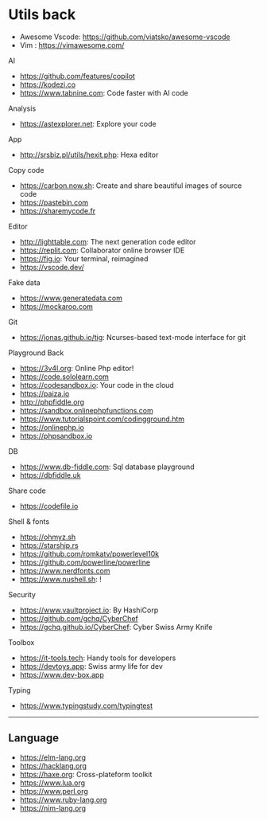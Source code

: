 # Utils back

* Awesome Vscode: https://github.com/viatsko/awesome-vscode
* Vim : https://vimawesome.com/

AI
* https://github.com/features/copilot
* https://kodezi.co
* https://www.tabnine.com: Code faster with AI code

Analysis
* https://astexplorer.net: Explore your code

App
* http://srsbiz.pl/utils/hexit.php: Hexa editor

Copy code
* https://carbon.now.sh: Create and share beautiful images of source code
* https://pastebin.com
* https://sharemycode.fr

Editor
* http://lighttable.com: The next generation code editor
* https://replit.com: Collaborator online browser IDE
* https://fig.io: Your terminal, reimagined
* https://vscode.dev/

Fake data
* https://www.generatedata.com
* https://mockaroo.com

Git
* https://jonas.github.io/tig: Ncurses-based text-mode interface for git

Playground Back
* https://3v4l.org: Online Php editor!
* https://code.sololearn.com
* https://codesandbox.io: Your code in the cloud
* https://paiza.io
* http://phpfiddle.org
* https://sandbox.onlinephpfunctions.com
* https://www.tutorialspoint.com/codingground.htm
* https://onlinephp.io
* https://phpsandbox.io

DB
- https://www.db-fiddle.com: Sql database playground
- https://dbfiddle.uk

Share code
- https://codefile.io

Shell & fonts
- https://ohmyz.sh
- https://starship.rs
- https://github.com/romkatv/powerlevel10k
- https://github.com/powerline/powerline
- https://www.nerdfonts.com
- https://www.nushell.sh: !

Security
* https://www.vaultproject.io: By HashiCorp
* https://github.com/gchq/CyberChef
* https://gchq.github.io/CyberChef: Cyber Swiss Army Knife

Toolbox
* https://it-tools.tech: Handy tools for developers
* https://devtoys.app: Swiss army life for dev
* https://www.dev-box.app

Typing
* https://www.typingstudy.com/typingtest

---
## Language
+ https://elm-lang.org
+ https://hacklang.org
+ https://haxe.org: Cross-plateform toolkit
+ https://www.lua.org
+ https://www.perl.org
+ https://www.ruby-lang.org
+ https://nim-lang.org
